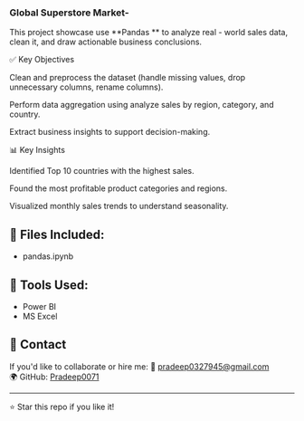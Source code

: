 ### Global Superstore Market- 

This project showcase use **Pandas ** to analyze real - world sales data, clean it, and draw actionable business conclusions.

✅ Key Objectives

Clean and preprocess the dataset (handle missing values, drop unnecessary columns, rename columns).

Perform data aggregation using  analyze sales by region, category, and country.

Extract business insights to support decision-making.

📊 Key Insights

Identified Top 10 countries with the highest sales.

Found the most profitable product categories and regions.

Visualized monthly sales trends to understand seasonality.


## 📁 Files Included:
- pandas.ipynb

## 📌 Tools Used:
- Power BI
- MS Excel
  

## 📧 Contact
If you'd like to collaborate or hire me:
📩 pradeep0327945@gmail.com  
🌍 GitHub: [Pradeep0071](https://github.com/Pradeep0071)

---

⭐ Star this repo if you like it!


